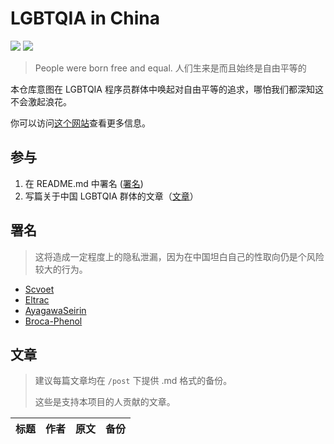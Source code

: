 # LGBTQIA in China

![](https://img.shields.io/badge/PRs-welcome-brightgreen?style=flat-square)
![](https://img.shields.io/badge/Love%20is-Love-ff69b4?style=flat-square)

> People were born free and equal. 人们生来是而且始终是自由平等的

本仓库意图在 LGBTQIA 程序员群体中唤起对自由平等的追求，哪怕我们都深知这不会激起浪花。

你可以访问[这个网站](https://scvoet.github.io/LGBTQIA-in-China)查看更多信息。

## 参与

1. 在 README.md 中署名 ([署名](#署名))
2. 写篇关于中国 LGBTQIA 群体的文章（[文章](#文章)）

## 署名

> 这将造成一定程度上的隐私泄漏，因为在中国坦白自己的性取向仍是个风险较大的行为。

- [Scvoet](https://github.com/scvoet)
- [Eltrac](https://github.com/BigCoke233)
- [AyagawaSeirin](https://github.com/AyagawaSeirin)
- [Broca-Phenol](https://github.com/Broca-Phenol)

## 文章

> 建议每篇文章均在 `/post` 下提供 .md 格式的备份。
>
> 这些是支持本项目的人贡献的文章。

| 标题 | 作者 | 原文 | 备份 |
| -- | -- | -- | -- |
